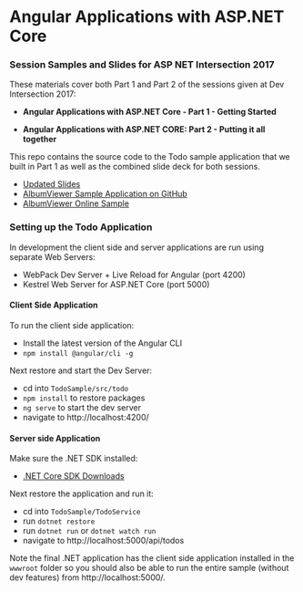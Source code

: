 # Angular Applications with ASP.NET Core
### Session Samples and Slides for ASP NET Intersection 2017

These materials cover both Part 1 and Part 2 of the sessions given at Dev Intersection 2017:

* **Angular Applications with ASP.NET Core - Part 1 - Getting Started**

* **Angular Applications with ASP.NET CORE: Part 2 - Putting it all together**

This repo contains the source code to the Todo sample application that we built in Part 1 as well as the combined slide deck for both sessions.


* [Updated Slides](https://github.com/RickStrahl/DI2017-AspNet-Core-Angular/blob/master/Documents/Strahl_Angular_AspNet.pptx?raw=true)
* [AlbumViewer Sample Application on GitHub](https://github.com/RickStrahl/AlbumViewerVNext)
* [AlbumViewer Online Sample](https://albumviewer.west-wind.com/albums)

### Setting up the Todo Application
In development the client side and server applications are run using separate Web Servers:

* WebPack Dev Server + Live Reload for Angular (port 4200)
* Kestrel Web Server for ASP.NET Core  (port 5000)

#### Client Side Application
To run the client side application:

* Install the latest version of the Angular CLI
* `npm install @angular/cli -g`

Next restore and start the Dev Server:

* cd into `TodoSample/src/todo`
* `npm install` to restore packages
* `ng serve` to start the dev server
* navigate to http://localhost:4200/

#### Server side Application
Make sure the .NET SDK installed:

* [.NET Core SDK Downloads ](https://www.microsoft.com/net/download/core)

Next restore the application and run it:

* cd into `TodoSample/TodoService`
* run `dotnet restore`
* run `dotnet run` or `dotnet watch run`
* navigate to http://localhost:5000/api/todos


Note the final .NET application has the client side application installed in the `wwwroot` folder so you should also be able to run the entire sample (without dev features) from http://localhost:5000/.

